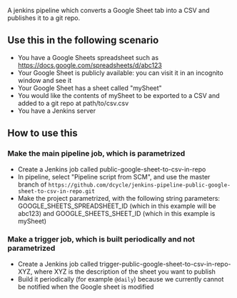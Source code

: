 A jenkins pipeline which converts a Google Sheet tab into a CSV and publishes it to a git repo.

Use this in the following scenario
-----

* You have a Google Sheets spreadsheet such as https://docs.google.com/spreadsheets/d/abc123
* Your Google Sheet is publicly available: you can visit it in an incognito window and see it
* Your Google Sheet has a sheet called "mySheet"
* You would like the contents of mySheet to be exported to a CSV and added to a git repo at path/to/csv.csv
* You have a Jenkins server

How to use this
-----

### Make the main pipeline job, which is parametrized

* Create a Jenkins job called public-google-sheet-to-csv-in-repo
* In pipeline, select "Pipeline script from SCM", and use the master branch of `https://github.com/dcycle/jenkins-pipeline-public-google-sheet-to-csv-in-repo.git`
* Make the project parametrized, with the following string parameters: GOOGLE_SHEETS_SPREADSHEET_ID (which in this example will be abc123) and GOOGLE_SHEETS_SHEET_ID (which in this example is mySheet)

### Make a trigger job, which is built periodically and not parametrized

* Create a Jenkins job called trigger-public-google-sheet-to-csv-in-repo-XYZ, where XYZ is the description of the sheet you want to publish
* Build it periodically (for example `@daily`) because we currently cannot be notified when the Google sheet is modified
